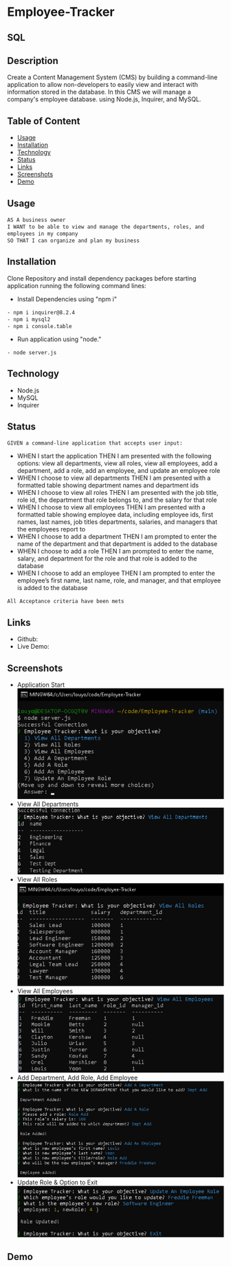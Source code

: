 # Employee-Tracker
## SQL

## Description

Create a Content Management System (CMS) by building a command-line application to allow non-developers to easily view and interact with information stored in the database. In this CMS we will manage a company's employee database. using Node.js, Inquirer, and MySQL.

## Table of Content
- [Usage](#Usage)
- [Installation](#Installation)
- [Technology](#Technology)
- [Status](#Status)
- [Links](#Links)
- [Screenshots](#Screenshots)
- [Demo](#Demo)



## Usage

```
AS A business owner
I WANT to be able to view and manage the departments, roles, and employees in my company
SO THAT I can organize and plan my business
```
## Installation

Clone Repository and install dependency packages before starting application running the following command lines:

* Install Dependencies using "npm i"
```
- npm i inquirer@8.2.4
- npm i mysql2
- npm i console.table
```

* Run application using "node."
```
- node server.js
```

## Technology
- Node.js
- MySQL
- Inquirer


## Status

```
GIVEN a command-line application that accepts user input:
```
- WHEN I start the application THEN I am presented with the following options: view all departments, view all roles, view all employees, add a department, add a role, add an employee, and update an employee role
- WHEN I choose to view all departments THEN I am presented with a formatted table showing department names and department ids
- WHEN I choose to view all roles THEN I am presented with the job title, role id, the department that role belongs to, and the salary for that role
- WHEN I choose to view all employees THEN I am presented with a formatted table showing employee data, including employee ids, first names, last names, job titles departments, salaries, and managers that the employees report to
- WHEN I choose to add a department THEN I am prompted to enter the name of the department and that department is added to the database
- WHEN I choose to add a role THEN I am prompted to enter the name, salary, and department for the role and that role is added to the database
- WHEN I choose to add an employee THEN I am prompted to enter the employee’s first name, last name, role, and manager, and that employee is added to the database

```
All Acceptance criteria have been mets
```

## Links

- Github: 
- Live Demo: 


## Screenshots
* Application Start
![Screenshot of application](./assets/sc/sc1.png)
* View All Departments
![Screenshot of application](./assets/sc/sc2.png)
* View All Roles
![Screenshot of application](./assets/sc/sc3.png)
* View All Employees
![Screenshot of application](./assets/sc/sc4.png)
* Add Department, Add Role, Add Employee
![Screenshot of application](./assets/sc/sc5.png)
* Update Role & Option to Exit
![Screenshot of application](./assets/sc/sc6.png)

## Demo



